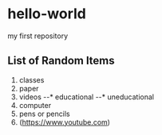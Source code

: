 # hello-world
my first repository

## List of Random Items
1. classes
2. paper
3. videos
--* educational
--* uneducational
4. computer
5. pens or pencils
6. (https://www.youtube.com)